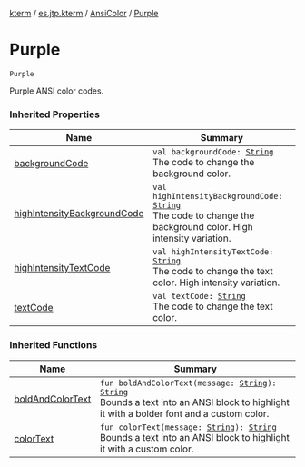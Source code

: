 [kterm](../../index.md) / [es.jtp.kterm](../index.md) / [AnsiColor](index.md) / [Purple](./-purple.md)

# Purple

`Purple`

Purple ANSI color codes.

### Inherited Properties

| Name | Summary |
|---|---|
| [backgroundCode](background-code.md) | `val backgroundCode: `[`String`](https://kotlinlang.org/api/latest/jvm/stdlib/kotlin/-string/index.html)<br>The code to change the background color. |
| [highIntensityBackgroundCode](high-intensity-background-code.md) | `val highIntensityBackgroundCode: `[`String`](https://kotlinlang.org/api/latest/jvm/stdlib/kotlin/-string/index.html)<br>The code to change the background color. High intensity variation. |
| [highIntensityTextCode](high-intensity-text-code.md) | `val highIntensityTextCode: `[`String`](https://kotlinlang.org/api/latest/jvm/stdlib/kotlin/-string/index.html)<br>The code to change the text color. High intensity variation. |
| [textCode](text-code.md) | `val textCode: `[`String`](https://kotlinlang.org/api/latest/jvm/stdlib/kotlin/-string/index.html)<br>The code to change the text color. |

### Inherited Functions

| Name | Summary |
|---|---|
| [boldAndColorText](bold-and-color-text.md) | `fun boldAndColorText(message: `[`String`](https://kotlinlang.org/api/latest/jvm/stdlib/kotlin/-string/index.html)`): `[`String`](https://kotlinlang.org/api/latest/jvm/stdlib/kotlin/-string/index.html)<br>Bounds a text into an ANSI block to highlight it with a bolder font and a custom color. |
| [colorText](color-text.md) | `fun colorText(message: `[`String`](https://kotlinlang.org/api/latest/jvm/stdlib/kotlin/-string/index.html)`): `[`String`](https://kotlinlang.org/api/latest/jvm/stdlib/kotlin/-string/index.html)<br>Bounds a text into an ANSI block to highlight it with a custom color. |
